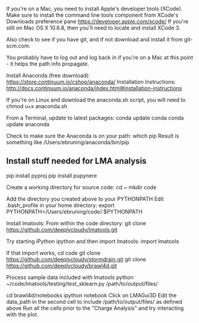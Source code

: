 If you're on a Mac, you need to install Apple's developer tools (XCode). Make sure to install the command line tools component from XCode's Downloads preference pane
https://developer.apple.com/xcode/
If you're still on Mac OS X 10.6.8, then you'll need to locate and install XCode 3.

Also check to see if you have git, and if not download and install it from git-scm.com.

You probably have to log out and log back in if you're on a Mac at this point - it helps the path info propagate.

Install Anaconda (free download):
https://store.continuum.io/cshop/anaconda/
Installation Instructions:
http://docs.continuum.io/anaconda/index.html#installation-instructions

If you're on Linux and download the anaconda.sh script, you will need to chmod u+x anaconda.sh

From a Terminal, update to latest packages:
conda update conda
conda update anaconda

Check to make sure the Anaconda is on your path:
which pip
Result is something like
/Users/ebruning/anaconda/bin/pip


Install stuff needed for LMA analysis
-------------------------------------
pip install pyproj
pip install pupynere

Create a working directory for source code:
cd ~
mkdir code

Add the directory you created above to your PYTHONPATH
Edit .bash_profile in your home directory:
export PYTHONPATH=/Users/ebruning/code/:$PYTHONPATH

Install lmatools:
From within the code directory:
git clone https://github.com/deeplycloudy/lmatools.git

Try starting iPython
ipython
and then import lmatools:
import lmatools

If that import works,
cd code
git clone https://github.com/deeplycloudy/stormdrain.git
git clone https://github.com/deeplycloudy/brawl4d.git

Process sample data included with lmatools
python ~/code/lmatools/testing/test_sklearn.py /path/to/output/files/

cd brawl4d/notebooks
ipython notebook
Click on LMAGui3D
Edit the data_path in the second cell to include /path/to/output/files/ as defined above
Run all the cells prior to the "Charge Analysis" and try interacting with the plot.
